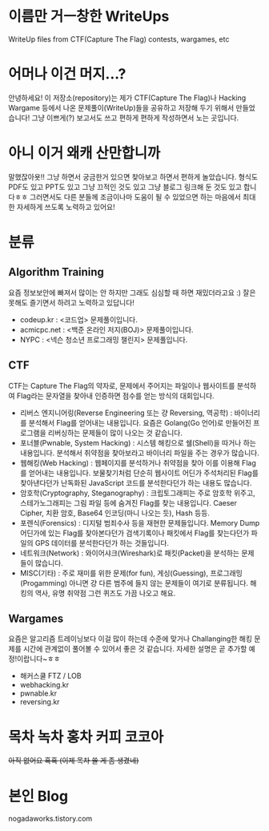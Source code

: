# 이름만 거ㅡ창한 WriteUps
WriteUp files from CTF(Capture The Flag) contests, wargames, etc

# 어머나 이건 머지...?
안녕하세요! 이 저장소(repository)는 제가 CTF(Capture The Flag)나 Hacking Wargame 등에서 나온 문제풀이(WriteUp)들을 공유하고 저장해 두기 위해서 만들었습니다!
그냥 이쁘게(?) 보고서도 쓰고 편하게 편하게 작성하면서 노는 곳입니다.

# 아니 이거 왜캐 산만합니까
말했잖아욧!! 그냥 하면서 궁금한거 있으면 찾아보고 하면서 편하게 놀았습니다.
형식도 PDF도 있고 PPT도 있고 그냥 끄적인 것도 있고 그냥 블로그 링크해 둔 것도 있고 합니다ㅎㅎ
그러면서도 다른 분들께 조금이나마 도움이 될 수 있었으면 하는 마음에서 최대한 자세하게 쓰도록 노력하고 있어요!

# 분류
## Algorithm Training
요즘 정보보안에 빠져서 많이는 안 하지만 그래도 심심할 때 하면 재밌더라고요 :)
잘은 못해도 즐기면서 하려고 노력하고 있답니다!
- codeup.kr : <코드업> 문제풀이입니다.
- acmicpc.net : <백준 온라인 저지(BOJ)> 문제풀이입니다.
- NYPC : <넥슨 청소년 프로그래밍 챌린지> 문제풀입니다.

## CTF
CTF는 Capture The Flag의 약자로, 문제에서 주어지는 파일이나 웹사이트를 분석하여 Flag라는 문자열을 찾아내 인증하면 점수를 얻는 방식의 대회입니다.
- 리버스 엔지니어링(Reverse Engineering 또는 걍 Reversing, 역공학) : 바이너리를 분석해서 Flag를 얻어내는 내용입니다. 요즘은 Golang(Go 언어)로 만들어진 프로그램을 리버싱하는 문제들이 많이 나오는 것 같습니다.
- 포너블(Pwnable, System Hacking) : 시스템 해킹으로 쉘(Shell)을 따거나 하는 내용입니다. 분석해서 취약점을 찾아보라고 바이너리 파일을 주는 경우가 많습니다.
- 웹해킹(Web Hacking) : 웹페이지를 분석하거나 취약점을 찾아 이를 이용해 Flag를 얻어내는 내용입니다. 보물찾기처럼 단순히 웹사이트 어딘가 주석처리된 Flag를 찾아낸다던가 난독화된 JavaScript 코드를 분석한다던가 하는 내용도 많습니다.
- 암호학(Cryptography, Steganography) : 크립토그래피는 주로 암호학 위주고, 스테가노그래피는 그림 파일 등에 숨겨진 Flag를 찾는 내용입니다. Caeser Cipher, 치환 암호, Base64 인코딩(마니 나오는 듯), Hash 등등.
- 포렌식(Forensics) : 디지털 범죄수사 등을 재현한 문제들입니다. Memory Dump 어딘가에 있는 Flag를 찾아본다던가 검색기록이나 패킷에서 Flag를 찾는다던가 파일의 GPS 데이터를 분석한다던가 하는 것들입니다.
- 네트워크(Network) : 와이어샤크(Wireshark)로 패킷(Packet)을 분석하는 문제들이 많습니다.
- MISC(기타) : 주로 재미를 위한 문제(for fun), 게싱(Guessing), 프로그래밍(Progamming) 아니면 걍 다른 범주에 들지 않는 문제들이 여기로 분류됩니다. 해킹의 역사, 유명 취약점 그런 퀴즈도 가끔 나오고 해요.

## Wargames
요즘은 알고리즘 트레이닝보다 이걸 많이 하는데 수준에 맞거나 Challanging한 해킹 문제를 시간에 관계없이 풀어볼 수 있어서 좋은 것 같습니다. 자세한 설명은 곧 추가할 예정!이랍니다~ㅎㅎ
- 해커스쿨 FTZ / LOB
- webhacking.kr
- pwnable.kr
- reversing.kr

# 목차 녹차 홍차 커피 코코아
~~아직 없어요 흑흑 (이제 목차 쓸 게 좀 생겼네)~~

# 본인 Blog
nogadaworks.tistory.com
